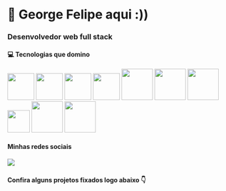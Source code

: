 # 🙂 George Felipe aqui :))

 <h3> Desenvolvedor web full stack </h3> 

<h4>💻 Tecnologias que domino</h4> 

<div style="display: inline"> 
 <img widht="70" height="60" src="https://cdn.jsdelivr.net/gh/devicons/devicon/icons/spring/spring-original-wordmark.svg" />
          
 <img widht="70" height="60" src="https://cdn.jsdelivr.net/gh/devicons/devicon/icons/java/java-original-wordmark.svg" />
 
 <img widht="60" height="60" src="https://cdn.jsdelivr.net/gh/devicons/devicon/icons/react/react-original-wordmark.svg" />
  
 <img widht="60" height="60" src="https://cdn.jsdelivr.net/gh/devicons/devicon/icons/typescript/typescript-original.svg" />
  
 <img widht="70" height="70" src="https://cdn.jsdelivr.net/gh/devicons/devicon/icons/nodejs/nodejs-original-wordmark.svg" />
      
 <img widht="70" height="70" src="https://cdn.jsdelivr.net/gh/devicons/devicon/icons/express/express-original-wordmark.svg" />
            
 <img widht="70" height="70" src="https://cdn.jsdelivr.net/gh/devicons/devicon/icons/tailwindcss/tailwindcss-original-wordmark.svg" />
          
 <img widht="50" height="50" src="https://cdn.jsdelivr.net/gh/devicons/devicon/icons/materialui/materialui-original.svg" />
 
 <img widht="70" height="70" src="https://cdn.jsdelivr.net/gh/devicons/devicon/icons/mysql/mysql-original-wordmark.svg" />
  
 <img widht="70" height="70" src="https://cdn.jsdelivr.net/gh/devicons/devicon/icons/mongodb/mongodb-original-wordmark.svg" />         
          
</div>
 
<h4> Minhas redes sociais </h4>
<a  widht="70" height="70" href="https://www.linkedin.com/in/george-felipe-82782120a/" > <img src="https://img.shields.io/badge/linkedin-%230077B5.svg?style=for-the-badge&logo=linkedin&logoColor=white" /> </a>

###

<h4> Confira alguns projetos fixados logo abaixo 👇	  </h4>
